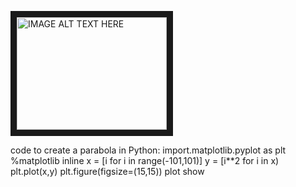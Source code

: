 <a href="https://drive.google.com/file/d/1wt9-sM6h0ctveiK4qMYSTZNuKrNfNmm6/view?usp=sharing
" target="_blank"><img src="https://i.stack.imgur.com/sUF2m.png" 
alt="IMAGE ALT TEXT HERE" width="240" height="180" border="10" /></a>


code to create a parabola in Python:
import.matplotlib.pyplot as plt
%matplotlib inline
x = [i for i in range(-101,101)]
y = [i**2 for i in x)
plt.plot(x,y)
plt.figure(figsize=(15,15))
plot show
